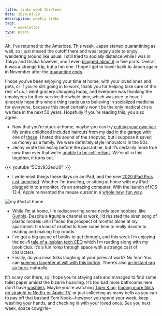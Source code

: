 ```yaml
---
title: links week thirteen
date: 2020-03-29
description: weekly links
tags:
    - newsletter
type: posts
---
```


Ah, I’ve returned to the Americas. This week, Japan started quarantining as well, so I just missed the cutoff there and was largely able to enjoy wandering around like usual. I still tried to socially distance while I was in Tokyo and Osaka however, and I even [blogged about it](https://www.brookshelley.com/posts/2020-03-16-traveling-during-a-pandemic/) in five parts. Overall, it was a strange trip, but a fun one. I hope I get to travel back to Japan again in November after the [quarantine ends](https://www.theatlantic.com/family/archive/2020/03/coronavirus-social-distancing-over-back-to-normal/608752/).

I hope you’ve been enjoying your time at home, with your loved ones and pets, or if you’re still going in to work, thank you for helping take care of the rest of us. I went grocery shopping today, and everyone was thanking the employees for their service the whole time, which was nice to hear. I sincerely hope this whole thing leads us to believing in socialized medicine for everyone, because this most certainly won’t be the only medical crisis we face in the next 50 years. Hopefully if you’re reading this, you also agree.

- Now that you’re stuck at home, maybe you can try [cutting your own hair](https://www.flowbee.com/Questions.htm). My entire childhood included haircuts from my dad in the garage with one of [these](https://haircut.com/products/clear-model-by-robocut-1040-w-power). I hated the sound of the shopvac, but I suppose it saved us money as a family. We were definitely style innovators in the 90s.
- Jenny wrote this essay before the quarantine, but it’s certainly more true now than ever that we’re [unable to be self-reliant](https://www.theparisreview.org/blog/2020/01/15/the-myth-of-self-reliance/). We’re all in this together, it turns out.

{{< youtube “5Cdv932eoU0” >}}

- I write most things these days on an iPad, and the new [2020 iPad Pros just launched](https://techcrunch.com/2020/03/24/review-100000-miles-and-one-week-with-an-ipad-pro/). Whether I’m traveling, or sitting at home with my iPad plugged in to a monitor, it’s an amazing computer. With the launch of iOS 13.4, Apple reinvented the mouse cursor in a [whole new, fun way](https://www.wired.com/story/ipad-trackpad-cursor/). 

![my iPad at home](https://www.brookshelley.com/photos/ipad_home.jpg)

- While I’m at home, I’m rediscovering some nerdy teen hobbies, like [Gunpla](https://newtypehq.com/products/hg-msz-006a1-zeta-plus-unicorn-ver?variant=14548538327089#). Despite a #gunpla channel at work, I’d resisted the siren song of plastic models until I faced the prospect of months alone at my apartment. I’m kind of excited to have some time to really devote to reading and making tiny robots.
- I’ve got a big queue of books to get through, and this week I’m enjoying the sci-fi [tale of a lesbian tech CEO](https://www.maxgladstone.com/writing/empress-of-forever/) which I’m reading along with my book club. It’s a fun romp through space with a strange cast of characters. 
- Finally, do you miss folks laughing at your jokes at work? No fear! You can [summon laughter at will with this button](https://www.myinstants.com/instant/laugh-track/). There’s also [an instant rap air horn](http://www.instantrapairhorn.com), naturally.

It’s scary out there, so I hope you’re staying safe and managed to find some toilet paper amidst the bizarre hoarding. It’s too bad more bathrooms here don’t have [washlets](https://washlet.totousa.com). Maybe you’re watching [Tiger King](https://www.youtube.com/watch?v=acTdxsoa428), [hoping more films go straight to Netflix or Apple TV](https://deadline.com/2020/03/coronavirus-trolls-world-tour-invisible-man-the-hunt-emma-debut-on-demand-in-home-theatrical-window-collapse-1202884570/), or just collecting as many bells as you can to pay off that bastard Tom Nook—however you spend your week, keep washing your hands, and checking in with your loved ones. See you next week, space cowgirls~